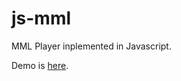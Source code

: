 js-mml
======

MML Player inplemented in Javascript.

Demo is [here](http://koturn.github.io/js-mml/).
